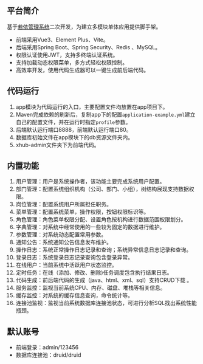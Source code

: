 ## 平台简介

基于[若依管理系统](http://ruoyi.vip)二次开发，为建立多模块单体应用提供脚手架。

* 前端采用Vue3、Element Plus、Vite。
* 后端采用Spring Boot、Spring Security、Redis 、MySQL。
* 权限认证使用JWT，支持多终端认证系统。
* 支持加载动态权限菜单，多方式轻松权限控制。
* 高效率开发，使用代码生成器可以一键生成前后端代码。

## 代码运行

1. app模块为代码运行的入口，主要配置文件均放置在app项目下。
2. Maven完成依赖的刷新后，复制app下的配置`application-example.yml`建立自己的配置文件，并在运行时指定`profile`参数。
3. 后端默认运行端口8888，前端默认运行端口80。
4. 数据库初始文件在app模块下的db资源文件夹内。
5. xhub-admin文件夹下为前端代码。

## 内置功能

1.  用户管理：用户是系统操作者，该功能主要完成系统用户配置。
2.  部门管理：配置系统组织机构（公司、部门、小组），树结构展现支持数据权限。
3.  岗位管理：配置系统用户所属担任职务。
4.  菜单管理：配置系统菜单，操作权限，按钮权限标识等。
5.  角色管理：角色菜单权限分配、设置角色按机构进行数据范围权限划分。
6.  字典管理：对系统中经常使用的一些较为固定的数据进行维护。
7.  参数管理：对系统动态配置常用参数。
8.  通知公告：系统通知公告信息发布维护。
9.  操作日志：系统正常操作日志记录和查询；系统异常信息日志记录和查询。
10.  登录日志：系统登录日志记录查询包含登录异常。
11.  在线用户：当前系统中活跃用户状态监控。
12.  定时任务：在线（添加、修改、删除)任务调度包含执行结果日志。
13.  代码生成：前后端代码的生成（java、html、xml、sql）支持CRUD下载 。
14.  服务监控：监视当前系统CPU、内存、磁盘、堆栈等相关信息。
15.  缓存监控：对系统的缓存信息查询，命令统计等。
16.  连接池监视：监视当前系统数据库连接池状态，可进行分析SQL找出系统性能瓶颈。

## 默认账号

* 前端登录：admin/123456
* 数据库连接池：druid/druid
